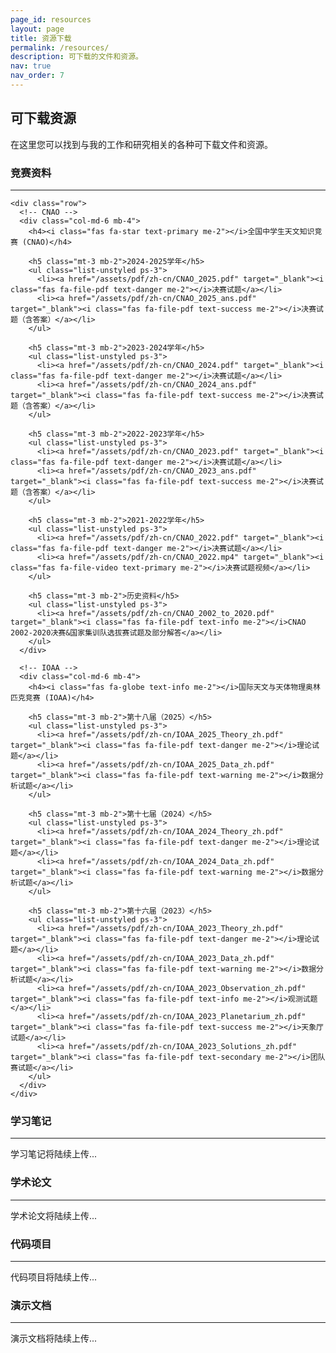 ```yaml
---
page_id: resources
layout: page
title: 资源下载
permalink: /resources/
description: 可下载的文件和资源。
nav: true
nav_order: 7
---
```


<!-- pages/resources.md -->
<div class="resources">
  <h2>可下载资源</h2>
  
  <div class="row">
    <div class="col-md-12">
      <p>在这里您可以找到与我的工作和研究相关的各种可下载文件和资源。</p>
    </div>
  </div>

  <!-- 竞赛资料 -->
  <section class="mt-5">
    <h3><i class="fas fa-trophy text-warning me-2"></i>竞赛资料</h3>
    <hr>
    
    <div class="row">
      <!-- CNAO -->
      <div class="col-md-6 mb-4">
        <h4><i class="fas fa-star text-primary me-2"></i>全国中学生天文知识竞赛 (CNAO)</h4>
        
        <h5 class="mt-3 mb-2">2024-2025学年</h5>
        <ul class="list-unstyled ps-3">
          <li><a href="/assets/pdf/zh-cn/CNAO_2025.pdf" target="_blank"><i class="fas fa-file-pdf text-danger me-2"></i>决赛试题</a></li>
          <li><a href="/assets/pdf/zh-cn/CNAO_2025_ans.pdf" target="_blank"><i class="fas fa-file-pdf text-success me-2"></i>决赛试题（含答案）</a></li>
        </ul>
        
        <h5 class="mt-3 mb-2">2023-2024学年</h5>
        <ul class="list-unstyled ps-3">
          <li><a href="/assets/pdf/zh-cn/CNAO_2024.pdf" target="_blank"><i class="fas fa-file-pdf text-danger me-2"></i>决赛试题</a></li>
          <li><a href="/assets/pdf/zh-cn/CNAO_2024_ans.pdf" target="_blank"><i class="fas fa-file-pdf text-success me-2"></i>决赛试题（含答案）</a></li>
        </ul>
        
        <h5 class="mt-3 mb-2">2022-2023学年</h5>
        <ul class="list-unstyled ps-3">
          <li><a href="/assets/pdf/zh-cn/CNAO_2023.pdf" target="_blank"><i class="fas fa-file-pdf text-danger me-2"></i>决赛试题</a></li>
          <li><a href="/assets/pdf/zh-cn/CNAO_2023_ans.pdf" target="_blank"><i class="fas fa-file-pdf text-success me-2"></i>决赛试题（含答案）</a></li>
        </ul>
        
        <h5 class="mt-3 mb-2">2021-2022学年</h5>
        <ul class="list-unstyled ps-3">
          <li><a href="/assets/pdf/zh-cn/CNAO_2022.pdf" target="_blank"><i class="fas fa-file-pdf text-danger me-2"></i>决赛试题</a></li>
          <li><a href="/assets/pdf/zh-cn/CNAO_2022.mp4" target="_blank"><i class="fas fa-file-video text-primary me-2"></i>决赛试题视频</a></li>
        </ul>
        
        <h5 class="mt-3 mb-2">历史资料</h5>
        <ul class="list-unstyled ps-3">
          <li><a href="/assets/pdf/zh-cn/CNAO_2002_to_2020.pdf" target="_blank"><i class="fas fa-file-pdf text-info me-2"></i>CNAO 2002-2020决赛&国家集训队选拔赛试题及部分解答</a></li>
        </ul>
      </div>
      
      <!-- IOAA -->
      <div class="col-md-6 mb-4">
        <h4><i class="fas fa-globe text-info me-2"></i>国际天文与天体物理奥林匹克竞赛 (IOAA)</h4>
        
        <h5 class="mt-3 mb-2">第十八届（2025）</h5>
        <ul class="list-unstyled ps-3">
          <li><a href="/assets/pdf/zh-cn/IOAA_2025_Theory_zh.pdf" target="_blank"><i class="fas fa-file-pdf text-danger me-2"></i>理论试题</a></li>
          <li><a href="/assets/pdf/zh-cn/IOAA_2025_Data_zh.pdf" target="_blank"><i class="fas fa-file-pdf text-warning me-2"></i>数据分析试题</a></li>
        </ul>

        <h5 class="mt-3 mb-2">第十七届（2024）</h5>
        <ul class="list-unstyled ps-3">
          <li><a href="/assets/pdf/zh-cn/IOAA_2024_Theory_zh.pdf" target="_blank"><i class="fas fa-file-pdf text-danger me-2"></i>理论试题</a></li>
          <li><a href="/assets/pdf/zh-cn/IOAA_2024_Data_zh.pdf" target="_blank"><i class="fas fa-file-pdf text-warning me-2"></i>数据分析试题</a></li>
        </ul>

        <h5 class="mt-3 mb-2">第十六届（2023）</h5>
        <ul class="list-unstyled ps-3">
          <li><a href="/assets/pdf/zh-cn/IOAA_2023_Theory_zh.pdf" target="_blank"><i class="fas fa-file-pdf text-danger me-2"></i>理论试题</a></li>
          <li><a href="/assets/pdf/zh-cn/IOAA_2023_Data_zh.pdf" target="_blank"><i class="fas fa-file-pdf text-warning me-2"></i>数据分析试题</a></li>
          <li><a href="/assets/pdf/zh-cn/IOAA_2023_Observation_zh.pdf" target="_blank"><i class="fas fa-file-pdf text-info me-2"></i>观测试题</a></li>
          <li><a href="/assets/pdf/zh-cn/IOAA_2023_Planetarium_zh.pdf" target="_blank"><i class="fas fa-file-pdf text-success me-2"></i>天象厅试题</a></li>
          <li><a href="/assets/pdf/zh-cn/IOAA_2023_Solutions_zh.pdf" target="_blank"><i class="fas fa-file-pdf text-secondary me-2"></i>团队赛试题</a></li>
        </ul>
      </div>
    </div>
  </section>

  <!-- 学习笔记 -->
  <section class="mt-5">
    <h3><i class="fas fa-book text-success me-2"></i>学习笔记</h3>
    <hr>
    <div class="row">
      <div class="col-md-12">
        <p class="text-muted">学习笔记将陆续上传...</p>
        <!-- 在此添加学习笔记 -->
      </div>
    </div>
  </section>

  <!-- 学术论文 -->
  <section class="mt-5">
    <h3><i class="fas fa-file-alt text-primary me-2"></i>学术论文</h3>
    <hr>
    <div class="row">
      <div class="col-md-12">
        <p class="text-muted">学术论文将陆续上传...</p>
        <!-- 在此添加学术论文 -->
      </div>
    </div>
  </section>

  <!-- 代码项目 -->
  <section class="mt-5">
    <h3><i class="fas fa-code text-secondary me-2"></i>代码项目</h3>
    <hr>
    <div class="row">
      <div class="col-md-12">
        <p class="text-muted">代码项目将陆续上传...</p>
        <!-- 在此添加代码项目 -->
      </div>
    </div>
  </section>

  <!-- 演示文档 -->
  <section class="mt-5">
    <h3><i class="fas fa-presentation-screen text-danger me-2"></i>演示文档</h3>
    <hr>
    <div class="row">
      <div class="col-md-12">
        <p class="text-muted">演示文档将陆续上传...</p>
        <!-- 在此添加演示文档 -->
      </div>
    </div>
  </section>

</div>